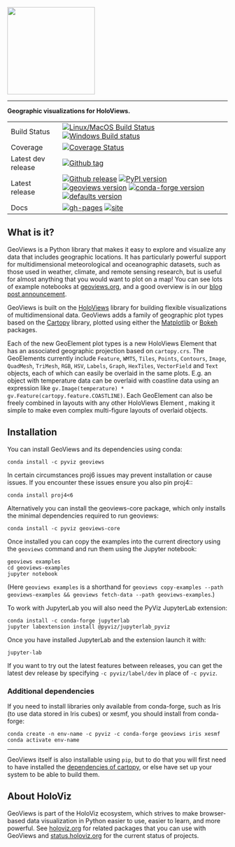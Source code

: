 <img src="/doc/_static/logo_stacked.png" width="200"/><br>

-----------------

**Geographic visualizations for HoloViews.**

|    |    |
| --- | --- |
| Build Status | [![Linux/MacOS Build Status](https://travis-ci.org/holoviz/geoviews.svg?branch=master&logo=travis)](https://travis-ci.org/holoviz/geoviews) [![Windows Build status](https://img.shields.io/appveyor/ci/holoviz-developers/geoviews/master.svg?logo=appveyor)](https://ci.appveyor.com/project/holoviz-developers/geoviews/branch/master) |
| Coverage | [![Coverage Status](https://coveralls.io/repos/github/holoviz/geoviews/badge.svg?branch=master)](https://coveralls.io/github/holoviz/geoviews?branch=master) |
| Latest dev release | [![Github tag](https://img.shields.io/github/tag/holoviz/geoviews.svg?label=tag&colorB=11ccbb)](https://github.com/holoviz/geoviews/tags) |
| Latest release | [![Github release](https://img.shields.io/github/release/holoviz/geoviews.svg?label=tag&colorB=11ccbb)](https://github.com/holoviz/geoviews/releases) [![PyPI version](https://img.shields.io/pypi/v/geoviews.svg?colorB=cc77dd)](https://pypi.python.org/pypi/geoviews) [![geoviews version](https://img.shields.io/conda/v/pyviz/geoviews.svg?colorB=4488ff&style=flat)](https://anaconda.org/pyviz/geoviews) [![conda-forge version](https://img.shields.io/conda/v/conda-forge/geoviews.svg?label=conda%7Cconda-forge&colorB=4488ff)](https://anaconda.org/conda-forge/geoviews) [![defaults version](https://img.shields.io/conda/v/anaconda/geoviews.svg?label=conda%7Cdefaults&style=flat&colorB=4488ff)](https://anaconda.org/anaconda/geoviews) |
| Docs | [![gh-pages](https://img.shields.io/github/last-commit/holoviz/geoviews/gh-pages.svg)](https://github.com/holoviz/geoviews/tree/gh-pages) [![site](https://img.shields.io/website-up-down-green-red/http/geoviews.org.svg)](http://geoviews.org) |


## What is it?

GeoViews is a Python library that makes it easy to explore and
visualize any data that includes geographic locations.  It has
particularly powerful support for multidimensional meteorological
and oceanographic datasets, such as those used in weather, climate,
and remote sensing research, but is useful for almost anything
that you would want to plot on a map!  You can see lots of example
notebooks at [geoviews.org](https://geoviews.org), and a good
overview is in our [blog post announcement](https://www.continuum.io/blog/developer-blog/introducing-geoviews).

GeoViews is built on the [HoloViews](https://holoviews.org) library for
building flexible visualizations of multidimensional data.  GeoViews
adds a family of geographic plot types based on the
[Cartopy](http://scitools.org.uk/cartopy) library, plotted using
either the [Matplotlib](http://matplotlib.org) or
[Bokeh](https://bokeh.org) packages.

Each of the new GeoElement plot types is a new HoloViews Element that
has an associated geographic projection based on ``cartopy.crs``. The
GeoElements currently include ``Feature``, ``WMTS``, ``Tiles``,
``Points``, ``Contours``, ``Image``, ``QuadMesh``, ``TriMesh``,
``RGB``, ``HSV``, ``Labels``, ``Graph``, ``HexTiles``, ``VectorField``
and ``Text`` objects, each of which can easily be overlaid in the same
plots. E.g. an object with temperature data can be overlaid with
coastline data using an expression like ``gv.Image(temperature) *
gv.Feature(cartopy.feature.COASTLINE)``. Each GeoElement can also be
freely combined in layouts with any other HoloViews Element , making
it simple to make even complex multi-figure layouts of overlaid
objects.

## Installation

You can install GeoViews and its dependencies using conda:

```
conda install -c pyviz geoviews
```

In certain circumstances proj6 issues may prevent installation or
cause issues. If you encounter these issues ensure you also pin proj4::

    conda install proj4<6

Alternatively you can install the geoviews-core package, which
only installs the minimal dependencies required to run geoviews:

```
conda install -c pyviz geoviews-core
```

Once installed you can copy the examples into the current directory
using the ``geoviews`` command and run them using the Jupyter
notebook:

```
geoviews examples
cd geoviews-examples
jupyter notebook
```

(Here `geoviews examples` is a shorthand for `geoviews copy-examples
--path geoviews-examples && geoviews fetch-data --path
geoviews-examples`.)

To work with JupyterLab you will also need the PyViz JupyterLab
extension:

```
conda install -c conda-forge jupyterlab
jupyter labextension install @pyviz/jupyterlab_pyviz
```

Once you have installed JupyterLab and the extension launch it with:

```
jupyter-lab
```

If you want to try out the latest features between releases, you can
get the latest dev release by specifying `-c pyviz/label/dev` in place
of `-c pyviz`.

### Additional dependencies

If you need to install libraries only available from conda-forge, such
as Iris (to use data stored in Iris cubes) or xesmf, you should
install from conda-forge:

```
conda create -n env-name -c pyviz -c conda-forge geoviews iris xesmf
conda activate env-name
```

-----

GeoViews itself is also installable using `pip`, but to do that you
will first need to have installed the [dependencies of cartopy](http://scitools.org.uk/cartopy/docs/latest/installing.html#requirements),
or else have set up your system to be able to build them.


## About HoloViz

GeoViews is part of the HoloViz ecosystem, which strives to make browser-based data
visualization in Python easier to use, easier to learn, and more powerful.
See [holoviz.org](http://holoviz.org) for related packages that you can use with GeoViews and
[status.holoviz.org](http://status.holoviz.org) for the current status of projects.
